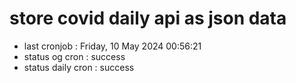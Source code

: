 # store covid daily api as json data

- last cronjob : Friday, 10 May 2024 00:56:21
- status og cron : success
- status daily cron : success
      
      